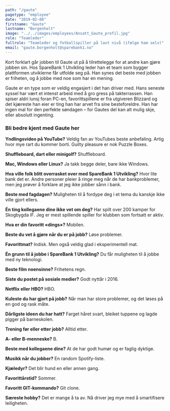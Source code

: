 ```yaml
---
path: "/gaute"
pagetype: "employee"
date: "2019-02-08"
firstname: "Gaute"
lastname: "Borgenholt"
image: "../../images/employees/Ansatt_Gaute_profil.jpg"
role: "Teamleder"
fullrole: "Teamleder og fotballspiller på lavt nivå (ifølge ham selv)"
email: "gaute.borgenholt@sparebank1.no"
---
```


Kort forklart går jobben til Gaute ut på å tilrettelegge for at andre kan gjøre jobben sin. Hos SpareBank 1 Utvikling leder han et team som bygger plattformen utviklerne får utfolde seg på. Han synes det beste med jobben er friheten, og å jobbe med noe som har en mening.

Gaute er en type som er veldig engasjert i det han driver med. Hans seneste syssel har vært et intenst arbeid med å gro gress på takterrassen. Han spiser aldri lunsj foran PC-en, favorittspillene er fra utgiveren Blizzard og det kjæreste han eier er ting han har arvet fra sine besteforeldre. Han har ingen mal for den perfekte søndagen – for Gautes del kan alt mulig skje, eller absolutt ingenting.

### Bli bedre kjent med Gaute her

<div class="info-content__questions">

**Yndlingsvideo på YouTube?**
Veldig fan av YouTubes beste anbefaling. Artig hvor mye rart du kommer borti. Guilty pleasure er nok Puzzle Boxes.

**Shuffleboard, dart eller minigolf?**
Shuffleboard.

**Mac, Windows eller Linux?**
Ja takk begge deler, bare ikke Windows.

**Hva ville folk blitt overrasket over med SpareBank 1 Utvikling?**
Hvor lite bank det er. Andre personer pleier å ringe meg når de har bankproblemer, men jeg prøver å forklare at jeg ikke jobber sånn i bank.

**Beste med fagdagen?**
Muligheten til å fordype deg i et tema du kanskje ikke ville gjort ellers.

**Én ting kollegaene dine ikke vet om deg?**
Har spilt over 200 kamper for Skogbygda IF. Jeg er mest spillende spiller for klubben som fortsatt er aktiv.

**Hva er din favoritt «dings»?**
Mobilen.

**Beste du vet å gjøre når du er på jobb?**
Løse problemer.

**Favorittmat?**
Indisk. Men også veldig glad i eksperimentell mat.

**Én grunn til å jobbe i SpareBank 1 Utvikling?**
Du får muligheten til å jobbe med ny teknologi.

**Beste film noensinne?**
Frihetens regn.

**Siste du postet på sosiale medier?**
Godt nyttår i 2016.

**Netflix eller HBO?**
HBO.

**Kuleste du har gjort på jobb?**
Når man har store problemer, og det løses på en god og rask måte.

**Dårligste ideen du har hatt?**
Farget håret svart, bleiket tuppene og lagde pigger på barneskolen.

**Trening før eller etter jobb?**
Alltid etter.

**A- eller B-menneske?**
B.

**Beste med kollegaene dine?**
At de har godt humør og er faglig dyktige.

**Musikk når du jobber?**
En random Spotify-liste.

**Kjæledyr?**
Det blir hund en eller annen gang.

**Favorittårstid?**
Sommer.

**Favoritt GIT-kommando?**
Git clone.

**Særeste hobby?**
Det er mange å ta av. Nå driver jeg mye med å smartifisere leiligheten.

</div>